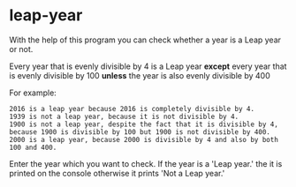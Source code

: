 # leap-year
With the help of this program you can check whether a year is a Leap year or not.

Every year that is evenly divisible by 4 is a Leap year
**except** every year that is evenly divisible by 100 
**unless** the year is also evenly divisible by 400

For example:

    2016 is a leap year because 2016 is completely divisible by 4.
    1939 is not a leap year, because it is not divisible by 4.
    1900 is not a leap year, despite the fact that it is divisible by 4, because 1900 is divisible by 100 but 1900 is not divisible by 400.
    2000 is a leap year, because 2000 is divisible by 4 and also by both 100 and 400.

Enter the year which you want to check. If the year is a 'Leap year.' the it is printed on the console otherwise it prints 'Not a Leap year.'
